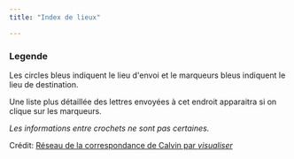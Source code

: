 ```yaml
---
title: "Index de lieux"

---
```


### Legende
Les circles bleus indiquent le lieu d'envoi et le marqueurs bleus indiquent le lieu de destination.

Une liste plus détaillée des lettres envoyées à cet endroit apparaitra si on clique sur les marqueurs.

*Les informations entre crochets ne sont pas certaines.*

<div style="width:100%"> <!-- Only change the number in the next 3 divs' ids when updating along with what's inside the script type="module" tag-->
<div id="observablehq-viewof-date-8946d812"></div>
<div id="observablehq-carte-8946d812"></div>
<div id="observablehq-activate-8946d812" class="cacher"></div>
<p>Crédit: <a href="https://observablehq.com/d/1956978c14deb22b">Réseau de la correspondance de Calvin par <em>visualiser</em></a></p>

<link rel="stylesheet" href="https://cdn.jsdelivr.net/npm/@observablehq/inspector@5/dist/inspector.css">
<link rel="stylesheet" href="https://unpkg.com/leaflet@1.9.4/dist/leaflet.css" integrity="sha256-p4NxAoJBhIIN+hmNHrzRCf9tD/miZyoHS5obTRR9BMY=" crossorigin=""/>
<script src="https://unpkg.com/leaflet@1.9.4/dist/leaflet.js"
     integrity="sha256-20nQCchB9co0qIjJZRGuk2/Z9VM+kNiyxNV1lvTlZBo="
     crossorigin=""></script>
<script type="module">
import {Runtime, Inspector} from "https://cdn.jsdelivr.net/npm/@observablehq/runtime@5/dist/runtime.js";
import define from "https://api.observablehq.com/d/1956978c14deb22b@2604.js?v=4";
new Runtime().module(define, name => {
  if (name === "viewof date") return new Inspector(document.querySelector("#observablehq-viewof-date-8946d812"));
  if (name === "carte") return new Inspector(document.querySelector("#observablehq-carte-8946d812"));
  if (name === "activate") return new Inspector(document.querySelector("#observablehq-activate-8946d812"));
  return ["mapViz","arrow"].includes(name);
});
</script>
<style>
  /*#europe{
    width:100%;
    background-color:transparent !important;
  }*/
.cacher{
  display:none;}
form button{
  width:5rem !important;
}
  </style>
  </div>

  